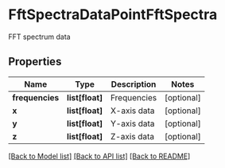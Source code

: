 # FftSpectraDataPointFftSpectra

FFT spectrum data
## Properties
Name | Type | Description | Notes
------------ | ------------- | ------------- | -------------
**frequencies** | **list[float]** | Frequencies | [optional] 
**x** | **list[float]** | X-axis data | [optional] 
**y** | **list[float]** | Y-axis data | [optional] 
**z** | **list[float]** | Z-axis data | [optional] 

[[Back to Model list]](../README.md#documentation-for-models) [[Back to API list]](../README.md#documentation-for-api-endpoints) [[Back to README]](../README.md)



